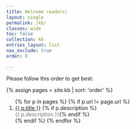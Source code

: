```yaml
---
title: Welcome readers!
layout: single
permalink: /kb/
classes: wide
toc: false
collection: kb
entries_layout: list
nav_exclude: true
order: 0

---
```


Please follow this order to get best:

{% assign pages = site.kb | sort: 'order' %}
<ol>
{% for p in pages %}
  {% if p.url != page.url %}
  <li>
    <a href="{{ p.url | relative_url }}">{{ p.title }}</a>
    {% if p.description %}<br><span style="color:#6b7280">{{ p.description }}</span>{% endif %}
  </li>
  {% endif %}
{% endfor %}
</ol>
